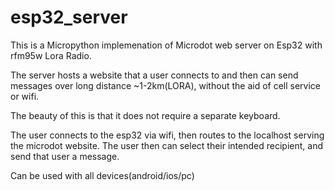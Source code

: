# esp32_server


This is a Micropython implemenation of  Microdot web server on Esp32 with rfm95w Lora Radio. 

The server hosts a website that a user connects to and then can send messages over long distance ~1-2km(LORA), without the aid of cell service or wifi.



The beauty of this is that it does not require a separate keyboard. 

The user connects to the esp32 via wifi, then routes to the localhost serving the microdot website. The user then can select their intended recipient, and send that user a message. 

Can be used with all devices(android/ios/pc)

